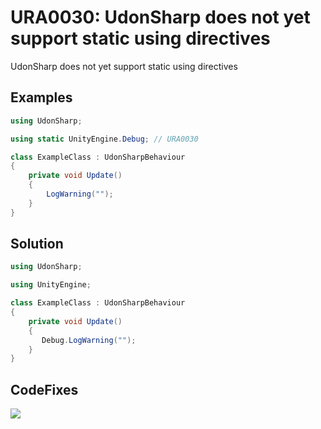 # URA0030: UdonSharp does not yet support static using directives

UdonSharp does not yet support static using directives

## Examples

```csharp
using UdonSharp;

using static UnityEngine.Debug; // URA0030

class ExampleClass : UdonSharpBehaviour
{
    private void Update()
    {
        LogWarning("");
    }
}
```

## Solution

```csharp
using UdonSharp;

using UnityEngine;

class ExampleClass : UdonSharpBehaviour
{
    private void Update()
    {
       Debug.LogWarning("");
    }
}
```

## CodeFixes

![](https://user-images.githubusercontent.com/10832834/122476047-897a4080-d000-11eb-88be-0789ba910c00.gif)
